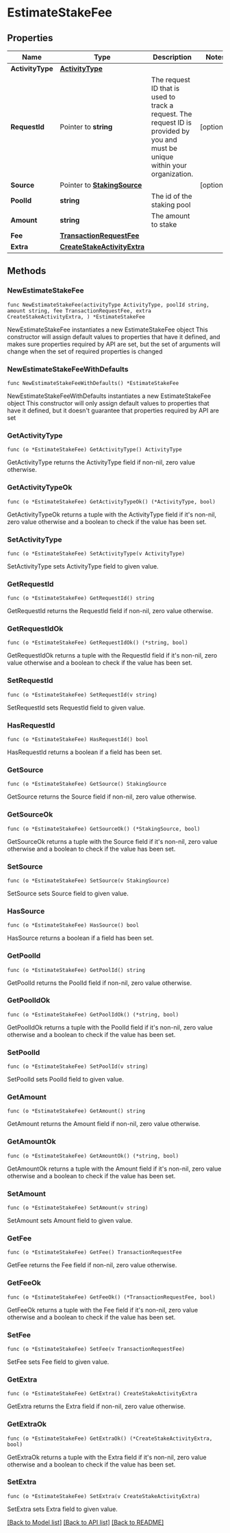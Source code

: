 # EstimateStakeFee

## Properties

Name | Type | Description | Notes
------------ | ------------- | ------------- | -------------
**ActivityType** | [**ActivityType**](ActivityType.md) |  | 
**RequestId** | Pointer to **string** | The request ID that is used to track a request. The request ID is provided by you and must be unique within your organization. | [optional] 
**Source** | Pointer to [**StakingSource**](StakingSource.md) |  | [optional] 
**PoolId** | **string** | The id of the staking pool | 
**Amount** | **string** | The amount to stake | 
**Fee** | [**TransactionRequestFee**](TransactionRequestFee.md) |  | 
**Extra** | [**CreateStakeActivityExtra**](CreateStakeActivityExtra.md) |  | 

## Methods

### NewEstimateStakeFee

`func NewEstimateStakeFee(activityType ActivityType, poolId string, amount string, fee TransactionRequestFee, extra CreateStakeActivityExtra, ) *EstimateStakeFee`

NewEstimateStakeFee instantiates a new EstimateStakeFee object
This constructor will assign default values to properties that have it defined,
and makes sure properties required by API are set, but the set of arguments
will change when the set of required properties is changed

### NewEstimateStakeFeeWithDefaults

`func NewEstimateStakeFeeWithDefaults() *EstimateStakeFee`

NewEstimateStakeFeeWithDefaults instantiates a new EstimateStakeFee object
This constructor will only assign default values to properties that have it defined,
but it doesn't guarantee that properties required by API are set

### GetActivityType

`func (o *EstimateStakeFee) GetActivityType() ActivityType`

GetActivityType returns the ActivityType field if non-nil, zero value otherwise.

### GetActivityTypeOk

`func (o *EstimateStakeFee) GetActivityTypeOk() (*ActivityType, bool)`

GetActivityTypeOk returns a tuple with the ActivityType field if it's non-nil, zero value otherwise
and a boolean to check if the value has been set.

### SetActivityType

`func (o *EstimateStakeFee) SetActivityType(v ActivityType)`

SetActivityType sets ActivityType field to given value.


### GetRequestId

`func (o *EstimateStakeFee) GetRequestId() string`

GetRequestId returns the RequestId field if non-nil, zero value otherwise.

### GetRequestIdOk

`func (o *EstimateStakeFee) GetRequestIdOk() (*string, bool)`

GetRequestIdOk returns a tuple with the RequestId field if it's non-nil, zero value otherwise
and a boolean to check if the value has been set.

### SetRequestId

`func (o *EstimateStakeFee) SetRequestId(v string)`

SetRequestId sets RequestId field to given value.

### HasRequestId

`func (o *EstimateStakeFee) HasRequestId() bool`

HasRequestId returns a boolean if a field has been set.

### GetSource

`func (o *EstimateStakeFee) GetSource() StakingSource`

GetSource returns the Source field if non-nil, zero value otherwise.

### GetSourceOk

`func (o *EstimateStakeFee) GetSourceOk() (*StakingSource, bool)`

GetSourceOk returns a tuple with the Source field if it's non-nil, zero value otherwise
and a boolean to check if the value has been set.

### SetSource

`func (o *EstimateStakeFee) SetSource(v StakingSource)`

SetSource sets Source field to given value.

### HasSource

`func (o *EstimateStakeFee) HasSource() bool`

HasSource returns a boolean if a field has been set.

### GetPoolId

`func (o *EstimateStakeFee) GetPoolId() string`

GetPoolId returns the PoolId field if non-nil, zero value otherwise.

### GetPoolIdOk

`func (o *EstimateStakeFee) GetPoolIdOk() (*string, bool)`

GetPoolIdOk returns a tuple with the PoolId field if it's non-nil, zero value otherwise
and a boolean to check if the value has been set.

### SetPoolId

`func (o *EstimateStakeFee) SetPoolId(v string)`

SetPoolId sets PoolId field to given value.


### GetAmount

`func (o *EstimateStakeFee) GetAmount() string`

GetAmount returns the Amount field if non-nil, zero value otherwise.

### GetAmountOk

`func (o *EstimateStakeFee) GetAmountOk() (*string, bool)`

GetAmountOk returns a tuple with the Amount field if it's non-nil, zero value otherwise
and a boolean to check if the value has been set.

### SetAmount

`func (o *EstimateStakeFee) SetAmount(v string)`

SetAmount sets Amount field to given value.


### GetFee

`func (o *EstimateStakeFee) GetFee() TransactionRequestFee`

GetFee returns the Fee field if non-nil, zero value otherwise.

### GetFeeOk

`func (o *EstimateStakeFee) GetFeeOk() (*TransactionRequestFee, bool)`

GetFeeOk returns a tuple with the Fee field if it's non-nil, zero value otherwise
and a boolean to check if the value has been set.

### SetFee

`func (o *EstimateStakeFee) SetFee(v TransactionRequestFee)`

SetFee sets Fee field to given value.


### GetExtra

`func (o *EstimateStakeFee) GetExtra() CreateStakeActivityExtra`

GetExtra returns the Extra field if non-nil, zero value otherwise.

### GetExtraOk

`func (o *EstimateStakeFee) GetExtraOk() (*CreateStakeActivityExtra, bool)`

GetExtraOk returns a tuple with the Extra field if it's non-nil, zero value otherwise
and a boolean to check if the value has been set.

### SetExtra

`func (o *EstimateStakeFee) SetExtra(v CreateStakeActivityExtra)`

SetExtra sets Extra field to given value.



[[Back to Model list]](../README.md#documentation-for-models) [[Back to API list]](../README.md#documentation-for-api-endpoints) [[Back to README]](../README.md)


